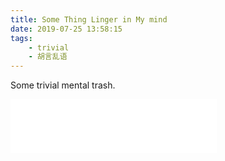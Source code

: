 ```yaml
---
title: Some Thing Linger in My mind
date: 2019-07-25 13:58:15
tags: 
    - trivial 
    - 胡言乱语
---
```


Some trivial mental trash.

<!-- more -->
<iframe frameborder="no" border="0" marginwidth="0" marginheight="0" width=330 height=86 src="//music.163.com/outchain/player?type=2&id=411356640&auto=1&height=66"></iframe>